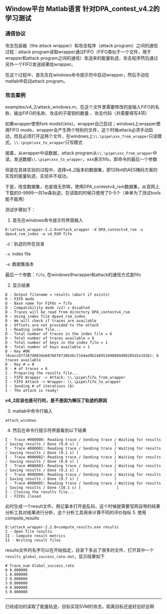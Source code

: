 ## Window平台 Matlab语言 针对DPA_contest_v4.2的学习测试
### 通信协议
攻击包装器（the attack wrapper）和攻击程序（attack program）之间的通信过程：attack program读取wrapper通过FIFO（FIFO类似于一个文件，用于wrapper和attack program之间的通信）发送来的能量轨迹，攻击程序然后通过另外一个FIFO发送结果给wrapper。

在这个过程中，首先先在windows命令提示符中启动wrapper，然后手动在matlab中启动attack program。

### 攻击案例
examples/v4_2/attack_windows.m，在这个文件里需要修改的是输入FIFO的名称、输出FIFO的名称、攻击的子密钥的数量
、攻击代码（共需要填写4项）

如果wrapper使用fork mode(Unix)，wrapper自己启动；windows上wrapper使用FIFO mode，wrapper会产生两个特别的文件，这个时候attack必须手动启动，而且必须打开这两个文件，在windows上`\\.\pipe\xxx_from_wrapper`只读模式，`\\.\pipe\xxx_to_wrapper`只写模式

接着，从wrapper中读数据，attack program从`\\.\pipe\xxx_from_wrapper`中读，发送数据`\\.\pipe\xxx_to_wrapper`，xxx表示fifo，即命令的最后一个参数

但是在具体实验的过程中，选择v4_2版本的数据集，即128bit的AES掩码方案的实现的能量轨迹，实验并不成功。

于是，改变数据集，也是很无奈啊，使用DPA_contestv4_rsm数据集，从官网上下载的0-9999一共1w条轨迹，在读取的时候只使用了0-5个（单单为了测试tools能不能用）

测试步骤如下：

1. 首先在windows命令提示符界面输入
```
D:\attack_wrapper-2.2.0>attack_wrapper -d DPA_contestv4_rsm -x dpav4_rsm_index -e v4_RSM fifo
```
`-d`：轨迹的所在目录

`-x`: index file

`-e`: 数据集版本

最后一个参数：`fifo`, 在windows中wrapper和attack的通信方式是fifo

2. 显示结果
```
D - Output filename = results (abort if exists)
D - FIFO mode
D - Base name for FIFOs = fifo
D - Compatibility mode (v2) = disabled
D - Traces will be read from directory DPA_contestv4_rsm
D - Using index file dpav4_rsm_index
D - We will check if traces are available
D - Offsets are not provided to the attack
I - Reading index file...
D - Total number of traces in the index file = 6
D - Total number of traces available = 6
D - Total number of keys in the index file = 1
D - Total number of keys available = 1
D - Key #00 (6cecc67f287d083deb8766f0738b36cf164ed9b246951090869d08285d2e193b): 6 traces available
D - Key # = 0
D - # of traces = 6
I - Preparing the results file...
I - FIFO Wrapper -> Attack: \\.\pipe\fifo_from_wrapper
I - FIFO Attack -> Wrapper: \\.\pipe\fifo_to_wrapper
I - Sending # of iterations (6)
I - The attack is ready!
```
**v4_2应该也是可行的，是不是因为解压了轨迹的原因**

3. matlab中命令行输入
```
attack_windows
```
4. 然后在命令行提示符界面看到以下结果
```
I - Trace #000000: Reading trace / Sending trace / Waiting for results / Saving results / Done (9.6 s) [                ]
I - Trace #000001: Reading trace / Sending trace / Waiting for results / Saving results / Done (9.1 s) [                ]
I - Trace #000002: Reading trace / Sending trace / Waiting for results / Saving results / Done (9.0 s) [                ]
I - Trace #000003: Reading trace / Sending trace / Waiting for results / Saving results / Done (9.2 s) [                ]
I - Trace #000004: Reading trace / Sending trace / Waiting for results / Saving results / Done (9.7 s) [                ]
I - Trace #000005: Reading trace / Sending trace / Waiting for results / Saving results / Done (10.1 s) [                ]
I - Closing the results file...
I - FIFOs closed
```
此时生成一个result文件，用记事本打开是乱码，这个时候就需要官网自带的结果分析工具对结果进行分析，这个分析工具用来计算不同的评价指标
5. 使用compute_results
```
D:\attack_wrapper-2.2.0>compute_results.exe results
I - Open file results
II - Compute result metrics
II - Writing result files
```
results文件的名字可以在开始指定，目录下多出了很多的文件，打开其中一个`results_global_success_rate.dat`，显示结果如下
```
# Trace_num Global_success_rate
0 0.000000
1 0.000000
2 0.000000
3 0.000000
4 0.000000
5 0.000000
```
-------
已经成功的读取了能量轨迹，目标实现SVM的攻击，距离目标还是好远好远啊
